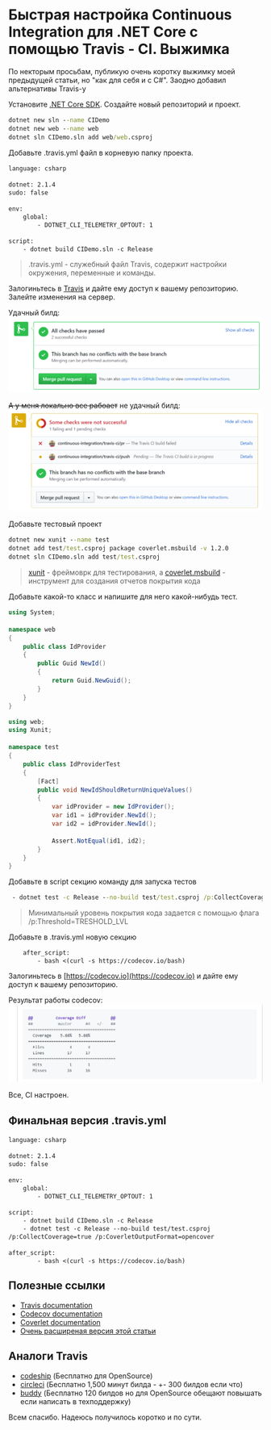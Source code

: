 # Быстрая настройка Continuous Integration для .NET Core c помощью Travis - CI. Выжимка

По некторым просьбам, публикую очень коротку выжимку моей предыдущей статьи, но "как для себя и c C#".
Заодно добавил альтернативы Travis-у

<cut/>

Установите [.NET Core SDK](https://www.microsoft.com/net/). Создайте новый репозиторий и проект.

```cmd
dotnet new sln --name CIDemo
dotnet new web --name web
dotnet sln CIDemo.sln add web/web.csproj
```

Добавьте .travis.yml файл в корневую папку проекта.

``` text
language: csharp

dotnet: 2.1.4
sudo: false

env:
    global:
        - DOTNET_CLI_TELEMETRY_OPTOUT: 1

script:
    - dotnet build CIDemo.sln -c Release
```

> .travis.yml - служебный файл Travis, содержит настройки окружения, переменные и команды.

Залогиньтесь в [Travis](https://travis-ci.org/) и дайте ему доступ к вашему репозиторию. Залейте изменения на сервер.

Удачный билд:
![Travis ok image](https://raw.githubusercontent.com/Drag13/articles/master/DotnetCI/imgs/TravisBuildSuccess.PNG)

~~А у меня локально все рабоает~~ не удачный билд:
![Travis failed image](https://raw.githubusercontent.com/Drag13/articles/master/DotnetCI/imgs/TravisBuildFailed.PNG)

Добавьте тестовый проект

```cmd
dotnet new xunit --name test
dotnet add test/test.csproj package coverlet.msbuild -v 1.2.0
dotnet sln CIDemo.sln add test/test.csproj
```

> [xunit](https://xunit.github.io/) - фреймоврк для тестирования, а [coverlet.msbuild](https://github.com/tonerdo/coverlet/blob/master/README.md) - инструмент для создания отчетов покрытия кода

Добавьте какой-то класс и напишите для него какой-нибудь тест.

<spoiler title="Например: ">

```c#
using System;

namespace web
{
    public class IdProvider
    {
        public Guid NewId()
        {
            return Guid.NewGuid();
        }
    }
}
```

```c#
using web;
using Xunit;

namespace test
{
    public class IdProviderTest
    {
        [Fact]
        public void NewIdShouldReturnUniqueValues()
        {
            var idProvider = new IdProvider();
            var id1 = idProvider.NewId();
            var id2 = idProvider.NewId();

            Assert.NotEqual(id1, id2);
        }
    }
}
```

</spoiler>

Добавьте в script секцию команду для запуска тестов

```cmd
 - dotnet test -c Release --no-build test/test.csproj /p:CollectCoverage=true /p:CoverletOutputFormat=opencover
```

> Минимальный уровень покрытия кода задается с помощью флага /p:Threshold=TRESHOLD_LVL

Добавьте в .travis.yml новую секцию

```text
    after_script:
        - bash <(curl -s https://codecov.io/bash)
```

Залогиньтесь в [https://codecov.io](https://codecov.io) и дайте ему доступ к вашему репозиторию.

Результат работы codecov:
![Codecov report image](https://raw.githubusercontent.com/Drag13/articles/master/DotnetCI/imgs/CoverageReportSmall.png)

Все, CI настроен.

## Финальная версия .travis.yml

```text
language: csharp

dotnet: 2.1.4
sudo: false

env:
    global:
        - DOTNET_CLI_TELEMETRY_OPTOUT: 1

script:
    - dotnet build CIDemo.sln -c Release
    - dotnet test -c Release --no-build test/test.csproj /p:CollectCoverage=true /p:CoverletOutputFormat=opencover

after_script:
        - bash <(curl -s https://codecov.io/bash)
```

## Полезные ссылки

* [Travis documentation](https://docs.travis-ci.com/)
* [Codecov documentation](https://docs.codecov.io/docs)
* [Coverlet documentation](https://github.com/tonerdo/coverlet/blob/master/README.md)
* [Очень расширеная версия этой статьи](https://habr.com/post/354682/)

## Аналоги Travis

* [codeship](https://codeship.com/pricing) (Бесплатно для OpenSource)
* [circleci](http://circleci.com/pricing/) (Бесплатно 1,500 минут билда - +- 300 билдов если что)
* [buddy](https://buddy.works/pricing) (Бесплатно 120 билдов но для OpenSource обещают повышать если написать в техподдержку)

Всем спасибо. Надеюсь получилось коротко и по сути.